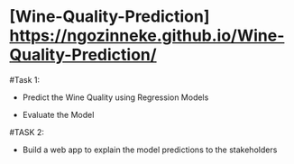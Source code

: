 # [Wine-Quality-Prediction] https://ngozinneke.github.io/Wine-Quality-Prediction/

#Task 1: 

* Predict the Wine Quality using Regression Models

* Evaluate the Model

#TASK 2: 

* Build a web app to explain the model predictions to the stakeholders
